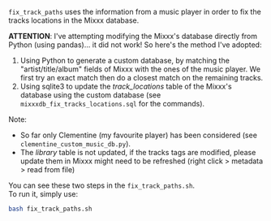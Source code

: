 `fix_track_paths` uses the information from a music player
 in order to fix the tracks locations in the Mixxx database.  

**ATTENTION**: I've attempting modifying the Mixxx's database directly 
from Python (using pandas)… it did not work! So here's the method I've adopted:  
1. Using Python to generate a custom database, by matching the "artist/title/album" fields of Mixxx with the ones of the music player. 
We first try an exact match then do a closest match on the remaining tracks.  
2. Using sqlite3 to update the *track_locations* table of the Mixxx's database using the custom database (see `mixxxdb_fix_tracks_locations.sql` for the commands).

Note:
- So far only Clementine (my favourite player) has been considered (see `clementine_custom_music_db.py`).  
- The *library* table is not updated, if the tracks tags are modified, please update them in Mixxx might need to be refreshed (right click > metadata > read from file)

You can see these two steps in the `fix_track_paths.sh`.  
To run it, simply use:  
```bash
bash fix_track_paths.sh
```
